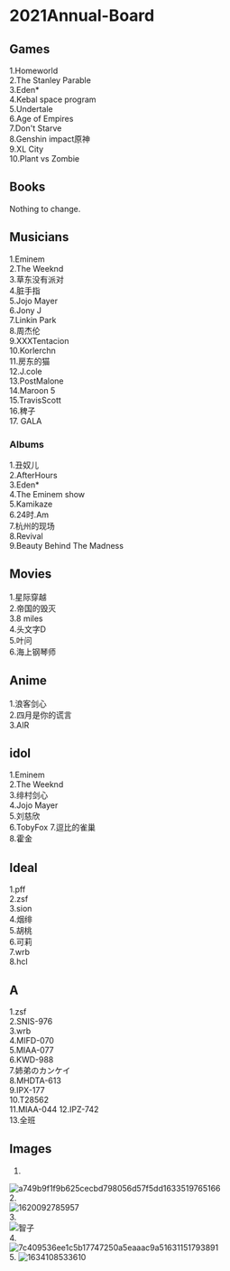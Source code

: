 # 2021Annual-Board

## Games
1.Homeworld  
2.The Stanley Parable  
3.Eden*  
4.Kebal space program  
5.Undertale  
6.Age of Empires  
7.Don't Starve  
8.Genshin impact原神  
9.XL City  
10.Plant vs Zombie  

## Books
Nothing to change.
 
## Musicians
1.Eminem  
2.The Weeknd  
3.草东没有派对  
4.脏手指  
5.Jojo Mayer  
6.Jony J  
7.Linkin Park  
8.周杰伦  
9.XXXTentacion  
10.Korlerchn  
11.房东的猫  
12.J.cole  
13.PostMalone  
14.Maroon 5  
15.TravisScott  
16.稗子  
17. GALA 

### Albums
1.丑奴儿  
2.AfterHours  
3.Eden*      
4.The Eminem show  
5.Kamikaze  
6.24时.Am     
7.杭州的现场  
8.Revival    
9.Beauty Behind The Madness    

## Movies
1.星际穿越  
2.帝国的毁灭  
3.8 miles  
4.头文字D  
5.叶问  
6.海上钢琴师  

## Anime 
1.浪客剑心   
2.四月是你的谎言    
3.AIR  

## idol
1.Eminem  
2.The Weeknd  
3.绯村剑心  
4.Jojo Mayer  
5.刘慈欣  
6.TobyFox
7.逗比的雀巢  
8.霍金

## Ideal
1.pff  
2.zsf  
3.sion  
4.烟绯  
5.胡桃  
6.可莉  
7.wrb  
8.hcl    

## A
1.zsf  
2.SNIS-976  
3.wrb  
4.MIFD-070  
5.MIAA-077  
6.KWD-988  
7.姉弟のカンケイ  
8.MHDTA-613  
9.IPX-177  
10.T28562  
11.MIAA-044
12.IPZ-742  
13.全班  

## Images  
1.   
![a749b9f1f9b625cecbd798056d57f5dd1633519765166](https://user-images.githubusercontent.com/92503302/197451983-ccd86460-2d9f-40ed-9c60-6af9398c6e83.png)  
2.    
![1620092785957](https://user-images.githubusercontent.com/92503302/197452157-16705e65-e6f9-4792-9757-c1c09ebe6af0.jpeg)  
3.  
![智子](https://user-images.githubusercontent.com/92503302/197452274-c444100b-6db9-4cc3-a9f0-da8ccde4e3c9.jpg)  
4.  
![7c409536ee1c5b17747250a5eaaac9a51631151793891](https://user-images.githubusercontent.com/92503302/197452190-a2e4b8aa-7a8c-4dfe-a352-d3bcedf41ff8.jpeg)  
5.
![1634108533610](https://user-images.githubusercontent.com/92503302/197452062-c614d120-481d-43ea-9867-b9573ad50f0e.png)  

